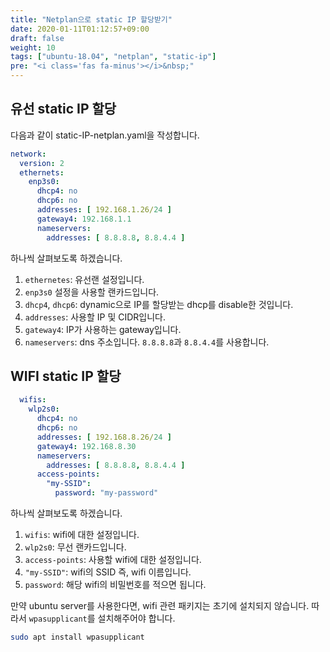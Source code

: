 ```yaml
---
title: "Netplan으로 static IP 할당받기"
date: 2020-01-11T01:12:57+09:00
draft: false
weight: 10
tags: ["ubuntu-18.04", "netplan", "static-ip"]
pre: "<i class='fas fa-minus'></i>&nbsp;"
---
```


## 유선 static IP 할당

다음과 같이 static-IP-netplan.yaml을 작성합니다.

```yaml
network:
  version: 2
  ethernets:
    enp3s0:
      dhcp4: no
      dhcp6: no
      addresses: [ 192.168.1.26/24 ]
      gateway4: 192.168.1.1
      nameservers:
        addresses: [ 8.8.8.8, 8.8.4.4 ]
```

하나씩 살펴보도록 하겠습니다.

1. `ethernetes`: 유선랜 설정입니다.
2. `enp3s0` 설정을 사용할 랜카드입니다.
3. `dhcp4`, `dhcp6`: dynamic으로 IP를 할당받는 dhcp를 disable한 것입니다.
4. `addresses`: 사용할 IP 및 CIDR입니다.
5. `gateway4`: IP가 사용하는 gateway입니다.
6. `nameservers`: dns 주소입니다. `8.8.8.8`과 `8.8.4.4`를 사용합니다.

## WIFI static IP 할당

```yaml
  wifis:
    wlp2s0:
      dhcp4: no
      dhcp6: no
      addresses: [ 192.168.8.26/24 ]
      gateway4: 192.168.8.30
      nameservers:
        addresses: [ 8.8.8.8, 8.8.4.4 ]
      access-points:
        "my-SSID":
          password: "my-password"
```

하나씩 살펴보도록 하겠습니다.

1. `wifis`: wifi에 대한 설정입니다.
2. `wlp2s0`: 무선 랜카드입니다.
3. `access-points`: 사용할 wifi에 대한 설정입니다.
4. `"my-SSID"`: wifi의 SSID 즉, wifi 이름입니다.
5. `password`: 해당 wifi의 비밀번호를 적으면 됩니다.

만약 ubuntu server를 사용한다면, wifi 관련 패키지는 초기에 설치되지 않습니다.
따라서 `wpasupplicant`를 설치해주어야 합니다.

```bash
sudo apt install wpasupplicant
```
